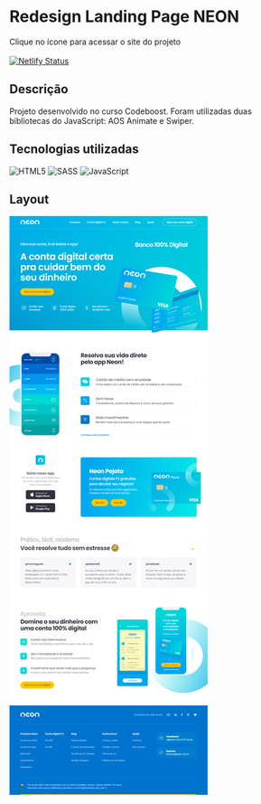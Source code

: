 # Redesign Landing Page NEON

Clique no ícone para acessar o site do projeto
<br>
<br>
[![Netlify Status](https://api.netlify.com/api/v1/badges/e5a8f22f-e3d0-4a20-b189-72477245de06/deploy-status)](https://app.netlify.com/sites/lp-neon-andersonrodriguesdev/deploys)


## Descrição

Projeto desenvolvido no curso Codeboost. 
Foram utilizadas duas bibliotecas do JavaScript: AOS Animate e Swiper.


## Tecnologias utilizadas

![HTML5](https://img.shields.io/badge/html5-%23E34F26.svg?style=for-the-badge&logo=html5&logoColor=white) ![SASS](https://img.shields.io/badge/SASS-hotpink.svg?style=for-the-badge&logo=SASS&logoColor=white) ![JavaScript](https://img.shields.io/badge/javascript-%23323330.svg?style=for-the-badge&logo=javascript&logoColor=%23F7DF1E)


## Layout

<img src="print-completo-site.png">
